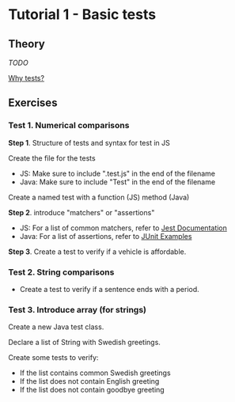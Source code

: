 # Tutorial 1 - Basic tests

## Theory

_TODO_

[Why tests?](../../../../../../../why-tests.md)

## Exercises

### Test 1. Numerical comparisons

**Step 1**. Structure of tests and syntax for test in JS

Create the file for the tests
 - JS: Make sure to include ".test.js" in the end of the filename
 - Java: Make sure to include "Test" in the end of the filename

Create a named test with a function (JS) method (Java)

**Step 2**. introduce "matchers" or "assertions"

 - JS: For a list of common matchers, refer to [Jest Documentation](https://jestjs.io/docs/en/using-matchers)
 - Java: For a list of assertions, refer to [JUnit Examples](https://howtodoinjava.com/junit5/junit-5-assertions-examples/)

**Step 3**. Create a test to verify if a vehicle is affordable.


### Test 2. String comparisons

* Create a test to verify if a sentence ends with a period. 

### Test 3. Introduce array (for strings)

Create a new Java test class. 

Declare a list of String with Swedish greetings.

Create some tests to verify:
* If the list contains common Swedish greetings
* If the list does not contain English greeting
* If the list does not contain goodbye greeting

